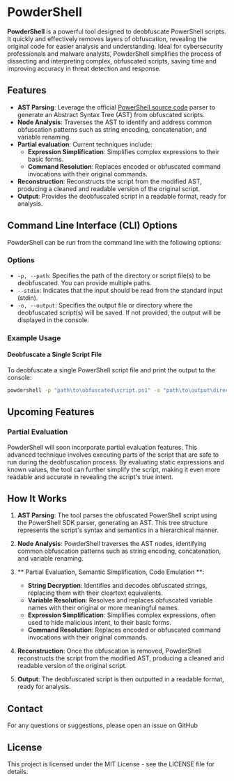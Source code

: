 # PowderShell

**PowderShell** is a powerful tool designed to deobfuscate PowerShell scripts. It quickly and effectively removes layers of obfuscation, revealing the original code for easier analysis and understanding. Ideal for cybersecurity professionals and malware analysts, PowderShell simplifies the process of dissecting and interpreting complex, obfuscated scripts, saving time and improving accuracy in threat detection and response.

## Features

- **AST Parsing**: Leverage the official [PowerShell source code](https://github.com/PowerShell/PowerShell) parser to generate an Abstract Syntax Tree (AST) from obfuscated scripts.
- **Node Analysis**: Traverses the AST to identify and address common obfuscation patterns such as string encoding, concatenation, and variable renaming.
- **Partial evaluation**: Current techniques include:
  - **Expression Simplification**: Simplifies complex expressions to their basic forms.
  - **Command Resolution**: Replaces encoded or obfuscated command invocations with their original commands.
- **Reconstruction**: Reconstructs the script from the modified AST, producing a cleaned and readable version of the original script.
- **Output**: Provides the deobfuscated script in a readable format, ready for analysis.

## Command Line Interface (CLI) Options

PowderShell can be run from the command line with the following options:

### Options

- `-p, --path`: Specifies the path of the directory or script file(s) to be deobfuscated. You can provide multiple paths.
- `--stdin`: Indicates that the input should be read from the standard input (stdin).
- `-o, --output`: Specifies the output file or directory where the deobfuscated script(s) will be saved. If not provided, the output will be displayed in the console.

### Example Usage

#### Deobfuscate a Single Script File

To deobfuscate a single PowerShell script file and print the output to the console:

```sh
powdershell -p "path\to\obfuscated\script.ps1" -o "path\to\output\directory\result.ps1"
```

## Upcoming Features

### Partial Evaluation
PowderShell will soon incorporate partial evaluation features. This advanced technique involves executing parts of the script that are safe to run during the deobfuscation process. By evaluating static expressions and known values, the tool can further simplify the script, making it even more readable and accurate in revealing the script's true intent.

## How It Works

1. **AST Parsing**: The tool parses the obfuscated PowerShell script using the PowerShell SDK parser, generating an AST. This tree structure represents the script's syntax and semantics in a hierarchical manner.
   
2. **Node Analysis**: PowderShell traverses the AST nodes, identifying common obfuscation patterns such as string encoding, concatenation, and variable renaming.

3. ** Partial Evaluation, Semantic Simplification, Code Emulation **:
   - **String Decryption**: Identifies and decodes obfuscated strings, replacing them with their cleartext equivalents.
   - **Variable Resolution**: Resolves and replaces obfuscated variable names with their original or more meaningful names.
   - **Expression Simplification**: Simplifies complex expressions, often used to hide malicious intent, to their basic forms.
   - **Command Resolution**: Replaces encoded or obfuscated command invocations with their original commands.

4. **Reconstruction**: Once the obfuscation is removed, PowderShell reconstructs the script from the modified AST, producing a cleaned and readable version of the original script.

5. **Output**: The deobfuscated script is then outputted in a readable format, ready for analysis.

## Contact

For any questions or suggestions, please open an issue on GitHub

## License

This project is licensed under the MIT License - see the LICENSE file for details.
